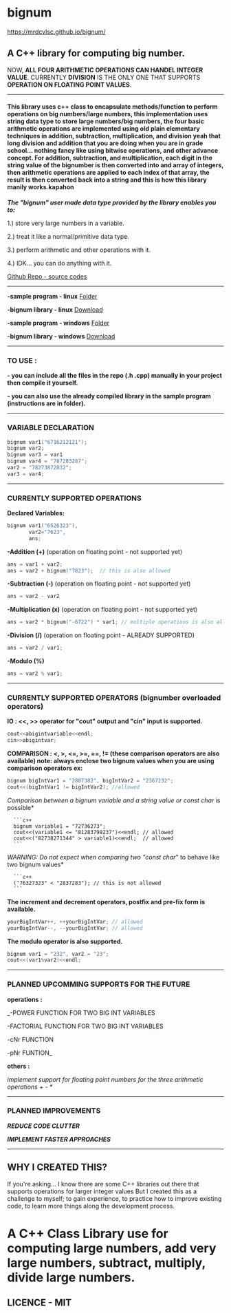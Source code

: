 # bignum
https://mrdcvlsc.github.io/bignum/
## A C++ library for computing big number.

NOW, **ALL FOUR ARITHMETIC OPERATIONS CAN HANDEL INTEGER VALUE**.
CURRENTLY **DIVISION** IS THE ONLY ONE THAT SUPPORTS **OPERATION ON FLOATING POINT VALUES**.

-------------------------------------------------------------------


#### This library uses c++ class to encapsulate methods/function to perform operations on big numbers/large numbers, this implementation uses string data type to store large numbers/big numbers, the four basic arithmetic operations are implemented using old plain elementary techniques in addition, subtraction, multiplication, and division yeah that long division and addition that you are doing when you are in grade school... nothing fancy like using bitwise operations, and other advance concept. For addition, subtraction, and multiplication, each digit in the string value of the bignumber is then converted into and array of integers, then arithmetic operations are applied to each index of that array, the result is then converted back into a string and this is how this library manily works.kapahon


***The "bignum" user made data type provided by the library enables you to:***


   1.) store very large numbers in a variable.
   
   
   2.) treat it like a normal/primitive data type.
   
   
   3.) perform arithmetic and other operations with it.
   
   
   4.) IDK... you can do anything with it.


[Github Repo - source codes](https://github.com/mrdcvlsc/bignum)



-------------------------------------------------------------------


**-sample program - linux** [Folder](https://github.com/mrdcvlsc/bignum/tree/master/sample%20program/bignum%20calculator%20linux)

**-bignum library - linux** [Download](https://github.com/mrdcvlsc/bignum/blob/master/sample%20program/bignum%20calculator%20linux/bignum_lib_linux.a)

**-sample program - windows** [Folder](https://github.com/mrdcvlsc/bignum/tree/master/sample%20program/bignumber%20calculator%20windows)

**-bignum library - windows** [Download](https://github.com/mrdcvlsc/bignum/blob/master/sample%20program/bignumber%20calculator%20windows/bignum_lib_windows.lib)


-------------------------------------------------------------------


### TO USE :
  
  **- you can include all the files in the repo (.h .cpp) manually in your project then compile it yourself.**
  
  **- you can also use the already compiled library in the sample program (instructions are in folder).**

-------------------------------------------------------------------

### VARIABLE DECLARATION
    
   ```c++
   bignum var1("6716212121");
   bignum var2;  
   bignum var3 = var1
   bignum var4 = "787283287";
   var2 = "78273872832";
   var3 = var4;
   ```
-------------------------------------------------------------------

### CURRENTLY SUPPORTED OPERATIONS

   **Declared Variables:**
   
   ```c++  
   bignum var1("6526323"),
          var2="7623",
          ans;
   ``` 
   
   **-Addition (+)** (operation on floating point - not supported yet)
   
   ```c++ 
   ans = var1 + var2;
   ans = var2 + bignum("7823");  // this is also allowed
   ```
   
   **-Subtraction (-)** (operation on floating point - not supported yet)
   
   ```c++
   ans = var2 - var2
   ```
   
   **-Multiplication (x)** (operation on floating point - not supported yet)
   
   ```c++
   ans = var2 * bignum("-6722") * var1; // multiple operations is also allowed
   ```
   
   **-Division (/)** (operation on floating point - ALREADY SUPPORTED)
   
   ```c++
   ans = var2 / var1;
   ```
   
   **-Modulo (%)**
   
   ```c++
   ans = var2 % var1;
   ```

--------------------------------------------------------------------------------------



### CURRENTLY SUPPORTED OPERATORS (bignumber overloaded operators)

   **IO : <<, >> operator for "cout" output and "cin" input is supported.**
   
   ```c++     
   cout<<abigintvariable<<endl; 
   cin>>abigintvar;
   ```
   
   **COMPARISON : <, >, <=, >=, ==, != (these comparison operators are also available) note: always enclose two bignum values when you are using comparison operators ex:**
   
   ```c++
   bignum bigIntVar1 = "2887382", bigIntVar2 = "2367232";
   cout<<(bigIntVar1 != bigIntVar2); //allowed
   ```
   
   *Comparison between a bignum variable and a string value or const char* is possible*
   
      ```c++
      bignum variable1 = "72736273";
      cout<<(variable1 <= "81283798237")<<endl; // allowed 
      cout<<("82738271344" > variable1)<<endl;  // allowed
      ```
      
   *WARNING: Do not expect when comparing two "const char*" to behave like two bignum values*
   
      ```c++
      ("76327323" < "2837283"); // this is not allowed
      ```
      
**The increment and decrement operators, postfix and pre-fix form is available.**

   ```c++
   yourBigIntVar++, ++yourBigIntVar; // allowed
   yourBigIntVar--, --yourBigIntVar; // allowed
   ```     
        
**The modulo operator is also supported.**

   ```c++    
   bignum var1 = "232", var2 = "23";
   cout<<(var1%var2)<<endl;
   ```     
   
---------------------------------------------------------

### PLANNED UPCOMMING SUPPORTS FOR THE FUTURE

   **operations :**
   
   _-POWER FUNCTION FOR TWO BIG INT VARIABLES
   
   -FACTORIAL FUNCTION FOR TWO BIG INT VARIABLES
   
   -cNr FUNCTION 
   
   -pNr FUNTION_
    
   **others :**
   
   _implement support for floating point numbers for the three arithmetic operations + - *_
    
---------------------------------------------------------


### PLANNED IMPROVEMENTS
    
   ***REDUCE CODE CLUTTER***
   
   ***IMPLEMENT FASTER APPROACHES***
    
    
---------------------------------------------------------


## WHY I CREATED THIS?
  
   If you're asking...
   I know there are some C++ libraries out there that supports operations for larger integer values
   But I created this as a challenge to myself;
   to gain experience, to practice how to improve existing code, to learn more things along the development process.
   
# A C++ Class Library use for computing large numbers, add very large numbers, subtract, multiply, divide large numbers.
## LICENCE - MIT

